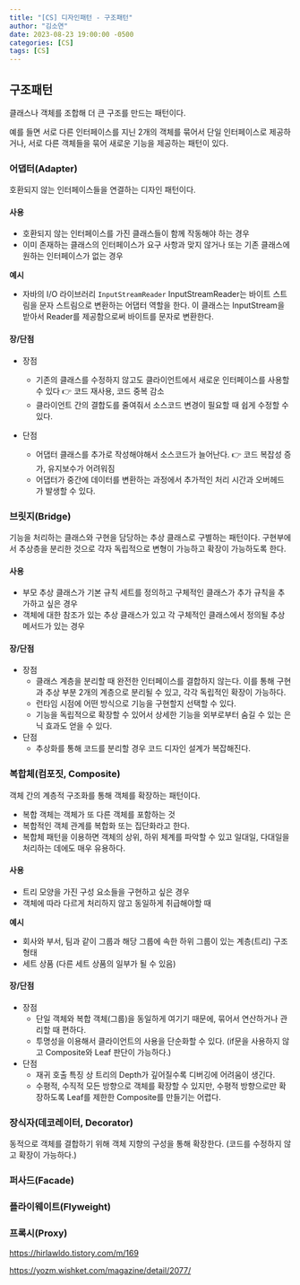 ```yaml
---
title: "[CS] 디자인패턴 - 구조패턴"
author: "김소연"
date: 2023-08-23 19:00:00 -0500
categories: [CS]
tags: [CS]
---
```




## 구조패턴

클래스나 객체를 조합해 더 큰 구조를 만드는 패턴이다. 

예를 들면 서로 다른 인터페이스를 지닌 2개의 객체를 묶어서 단일 인터페이스로 제공하거나, 서로 다른 객체들을 묶어 새로운 기능을 제공하는 패턴이 있다.



### 어댑터(Adapter)

호환되지 않는 인터페이스들을 연결하는 디자인 패턴이다.



#### 사용

- 호환되지 않는 인터페이스를 가진 클래스들이 함께 작동해야 하는 경우
- 이미 존재하는 클래스의 인터페이스가 요구 사항과 맞지 않거나 또는 기존 클래스에 원하는 인터페이스가 없는 경우

**예시**

- 자바의 I/O 라이브러리 `InputStreamReader`
  InputStreamReader는 바이트 스트림을 문자 스트림으로 변환하는 어댑터 역할을 한다. 이 클래스는 InputStream을 받아서 Reader를 제공함으로써 바이트를 문자로 변환한다.



#### 장/단점

- 장점
  - 기존의 클래스를 수정하지 않고도 클라이언트에서 새로운 인터페이스를 사용할 수 있다
    👉 코드 재사용, 코드 중복 감소
  - 클라이언트 간의 결합도를 줄여줘서 소스코드 변경이 필요할 때 쉽게 수정할 수 있다.

- 단점
  - 어댑터 클래스를 추가로 작성해야해서 소스코드가 늘어난다.
    👉 코드 복잡성 증가, 유지보수가 어려워짐
  - 어댑터가 중간에 데이터를 변환하는 과정에서 추가적인 처리 시간과 오버헤드가 발생할 수 있다.



### 브릿지(Bridge)

기능을 처리하는 클래스와 구현을 담당하는 추상 클래스로 구별하는 패턴이다. 
구현부에서 추상층을 분리한 것으로 각자 독립적으로 변형이 가능하고 확장이 가능하도록 한다.



#### 사용

* 부모 추상 클래스가 기본 규칙 세트를 정의하고 구체적인 클래스가 추가 규칙을 추가하고 싶은 경우
* 객체에 대한 참조가 있는 추상 클래스가 있고 각 구체적인 클래스에서 정의될 추상 메서드가 있는 경우



#### 장/단점

- 장점
  - 클래스 계층을 분리할 때 완전한 인터페이스를 결합하지 않는다. 이를 통해 구현과 추상 부분 2개의 계층으로 분리될 수 있고, 각각 독립적인 확장이 가능하다.
  - 런타임 시점에 어떤 방식으로 기능을 구현할지 선택할 수 있다.
  - 기능을 독립적으로 확장할 수 있어서 상세한 기능을 외부로부터 숨길 수 있는 은닉 효과도 얻을 수 있다.
- 단점
  - 추상화를 통해 코드를 분리할 경우 코드 디자인 설계가 복잡해진다.




### 복합체(컴포짓, Composite)

객체 간의 계층적 구조화를 통해 객체를 확장하는 패턴이다.

- 복합 객체는 객체가 또 다른 객체를 포함하는 것
- 복합적인 객체 관계를 복합화 또는 집단화라고 한다.
- 복합체 패턴을 이용하면 객체의 상위, 하위 체계를 파악할 수 있고
  일대일, 다대일을 처리하는 데에도 매우 유용하다.



#### 사용

- 트리 모양을 가진 구성 요소들을 구현하고 싶은 경우
- 객체에 따라 다르게 처리하지 않고 동일하게 취급해야할 때

**예시**

- 회사와 부서, 팀과 같이 그룹과 해당 그룹에 속한 하위 그룹이 있는 계층(트리) 구조 형태
- 세트 상품 (다른 세트 상품의 일부가 될 수 있음)



#### 장/단점

- 장점
  - 단일 객체와 복합 객체(그룹)을 동일하게 여기기 때문에, 묶어서 연산하거나 관리할 때 편하다.
  - 투명성을 이용해서 클라이언트의 사용을 단순화할 수 있다. (if문을 사용하지 않고 Composite와 Leaf 판단이 가능하다.)
- 단점
  - 재귀 호출 특징 상 트리의 Depth가 깊어질수록 디버깅에 어려움이 생긴다.
  - 수평적, 수직적 모든 방향으로 객체를 확장할 수 있지만, 수평적 방향으로만 확장하도록 Leaf를 제한한 Composite를 만들기는 어렵다.



### 장식자(데코레이터, Decorator)

동적으로 객체를 결합하기 위해 객체 지향의 구성을 통해 확장한다. (코드를 수정하지 않고 확장이 가능하다.)



### 퍼사드(Facade)



### 플라이웨이트(Flyweight)



### 프록시(Proxy)



https://hirlawldo.tistory.com/m/169

https://yozm.wishket.com/magazine/detail/2077/